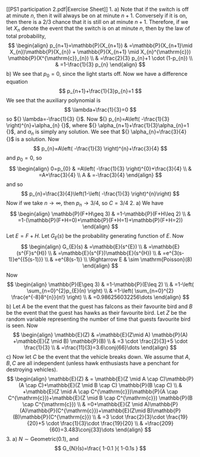 [[PS1 participation 2.pdf|Exercise Sheet]]
1. 
a)
Note that if the switch is off at minute $n$, then it will always be on at minute $n+1 {}$. Conversely if it is on, then there is a ${} 2/3 {}$ chance that it is still on at minute $n+1 {}$. Therefore, if we let ${} X_{n} {}$ denote the event that the switch is on at minute ${} n {}$, then by the law of total probability, 
$$
\begin{align}
 p_{n+1}=\mathbb{P}(X_{n+1}) & =\mathbb{P}(X_{n+1}\mid X_{n})\mathbb{P}(X_{n}) + \mathbb{P}(X_{n+1} \mid X_{n}^{\mathrm{c}}) \mathbb{P}(X^{\mathrm{c}}_{n})   \\
 & =\frac{2}{3} p_{n}+1 \cdot  (1-p_{n}) \\
 & =1-\frac{1}{3} p_{n}
 \end{align}
$$
b)
We see that ${} p_{0}=0 {}$, since the light starts off. Now we have a difference equation
$$
p_{n+1}+\frac{1}{3}p_{n}=1
$$
We see that the auxiliary polynomial is
$$
\lambda+\frac{1}{3}=0
$$
so ${} \lambda=-\frac{1}{3} {}$. Now ${} p_{n}=A\left( -\frac{1}{3} \right)^{n}+\alpha_{n} {}$, where ${} \alpha_{n+1}+\frac{1}{3}\alpha_{n}=1 {}$, and ${} \alpha_{n} {}$ is simply any solution. We see that ${} \alpha_{n}=\frac{3}{4} {}$ is a solution. Now
$$
p_{n}=A\left( -\frac{1}{3} \right)^{n}+\frac{3}{4}
$$
and ${} p_{0}=0 {}$, so 
$$
\begin{align}
 0=p_{0} & =A\left( -\frac{1}{3} \right)^{0}+\frac{3}{4}   \\
 & =A+\frac{3}{4} \\
	A & =-\frac{3}{4}
 \end{align}
$$
and so 
$$
p_{n}=\frac{3}{4}\left(1-\left( -\frac{1}{3} \right)^{n}\right)
$$
Now if we take ${} n\to{}\infty {}$, then ${} p_{n}\to{}3/4 {}$, so ${} C=3/4 {}$
2. 
a)
We have 
$$
\begin{align}
 \mathbb{P}(F+H\geq 3) & =1-\mathbb{P}(F+H\leq 2)  \\
  & =1-(\mathbb{P}(F+H=0)+\mathbb{P}(F+H=1)+\mathbb{P}(F+H=2))   
 \end{align}
$$
Let $E=F+H {}$. Let ${} G_{E}(s) {}$ be the probability generating function of $E$. Now
$$
\begin{align}
 G_{E}(s) & =\mathbb{E}(s^{E})   \\
 & =\mathbb{E}(s^{F}s^{H}) \\
 & =\mathbb{E}(s^{F})\mathbb{E}(s^{H}) \\
 & =e^{3(s-1)}e^{{5(s-1)}} \\
 & =e^{8(s-1)} \\
\Rightarrow E & \sim \mathrm{Poisson}(8)
 \end{align}
$$
Now
$$
\begin{align}
 \mathbb{P}(E\geq 3)  & =1-\mathbb{P}(E\leq 2) \\
 & =1-\left( \sum_{n=0}^{2}p_{E}(n) \right) \\
 & =1-\left( \sum_{n=0}^{2} \frac{e^{-8}8^{n}}{n!}  \right)  \\
 & =0.986256032256\dots
 \end{align}
$$
b)
Let $A {}$ be the event that the guest has falcons as their favourite bird and ${} B$ be the event that the guest has hawks as their favourite bird. Let $Z$ be the random variable representing the number of time that guests favourite bird is seen. Now
$$
\begin{align}
 \mathbb{E}(Z) & =\mathbb{E}(Z\mid A) \mathbb{P}(A) +\mathbb{E}(Z \mid B) \mathbb{P}(B)   \\
 & =3 \cdot  \frac{2}{3}+5 \cdot  \frac{1}{3} \\
 & =\frac{11}{3}=3.6\conj{66}\dots
 \end{align}
$$
c)
Now let $C {}$ be the event that the vehicle breaks down. We assume that ${} A,\, B,\, C {}$ are all independent (unless hawk enthusiasts have a penchant for destroying vehicles).
$$
\begin{align}
 \mathbb{E}(Z)  & = \mathbb{E}(Z \mid A \cap C)\mathbb{P}(A \cap C)+\mathbb{E}(Z \mid B \cap C) \mathbb{P}(B \cap C) \\
 & +\mathbb{E}(Z \mid A \cap C^{\mathrm{c}})\mathbb{P}(A \cap C^{\mathrm{c}})+\mathbb{E}(Z \mid B \cap C^{\mathrm{c}}) \mathbb{P}(B \cap C^{\mathrm{c}}) \\
 & =0+\mathbb{E}(Z \mid A)\mathbb{P}(A)\mathbb{P}(C^{\mathrm{c}})+\mathbb{E}(Z\mid B)\mathbb{P}(B)\mathbb{P}(C^{\mathrm{c}}) \\
 & =3 \cdot \frac{2}{3}\cdot  \frac{19}{20}+5 \cdot  \frac{1}{3}\cdot \frac{19}{20} \\
 & =\frac{209}{60}=3.483\conj{33}\dots
 \end{align}
$$
3. 
a)
${} N\sim \mathrm{Geometric}(0.1) {}$, and 
$$
G_{N}(s)=\frac{ 1-0.1 }{ 1-0.1s }
$$